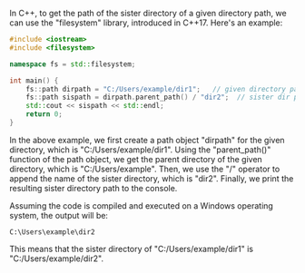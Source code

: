 In C++, to get the path of the sister directory of a given directory path, we can use the "filesystem" library, introduced in C++17. Here's an example:

```cpp
#include <iostream>
#include <filesystem>

namespace fs = std::filesystem;

int main() {
    fs::path dirpath = "C:/Users/example/dir1";   // given directory path
    fs::path sispath = dirpath.parent_path() / "dir2";  // sister dir path
    std::cout << sispath << std::endl;
    return 0;
}
```

In the above example, we first create a path object "dirpath" for the given directory, which is "C:/Users/example/dir1". Using the "parent_path()" function of the path object, we get the parent directory of the given directory, which is "C:/Users/example". Then, we use the "/" operator to append the name of the sister directory, which is "dir2". Finally, we print the resulting sister directory path to the console.

Assuming the code is compiled and executed on a Windows operating system, the output will be:

```
C:\Users\example\dir2
```

This means that the sister directory of "C:/Users/example/dir1" is "C:/Users/example/dir2".